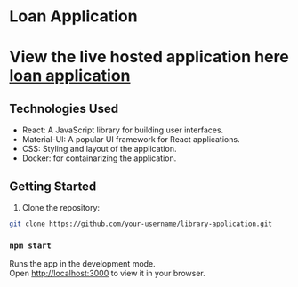 
# Loan Application

# View the live hosted application here [loan application](https://loan-app-nine-murex.vercel.app/)

## Technologies Used

- React:  A JavaScript library for building user interfaces.
- Material-UI: A popular UI framework for React applications.
- CSS: Styling and layout of the application.
- Docker: for containarizing the application.

## Getting Started

1. Clone the repository:

```bash
git clone https://github.com/your-username/library-application.git
```

### `npm start`

Runs the app in the development mode.\
Open [http://localhost:3000](http://localhost:3000) to view it in your browser.

